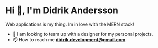 <h1 align="left">Hi 👋, I'm Didrik Andersson</h1>
<p align="left">Web applications is my thing. Im in love with the MERN stack!</p>

- 🤝 I am looking to team up with a designer for my personal projects.
- 📫 How to reach me **didrik.development@gmail.com**
